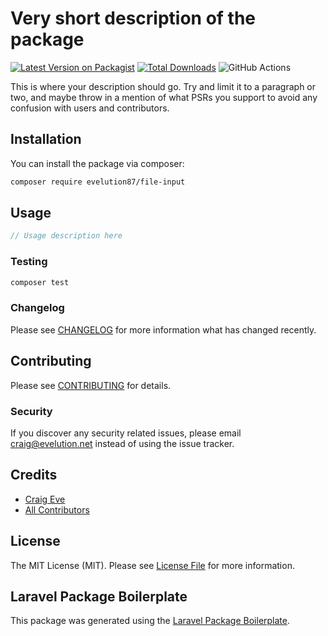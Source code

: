 # Very short description of the package

[![Latest Version on Packagist](https://img.shields.io/packagist/v/evelution87/file-input.svg?style=flat-square)](https://packagist.org/packages/evelution87/file-input)
[![Total Downloads](https://img.shields.io/packagist/dt/evelution87/file-input.svg?style=flat-square)](https://packagist.org/packages/evelution87/file-input)
![GitHub Actions](https://github.com/evelution87/file-input/actions/workflows/main.yml/badge.svg)

This is where your description should go. Try and limit it to a paragraph or two, and maybe throw in a mention of what PSRs you support to avoid any confusion with users and contributors.

## Installation

You can install the package via composer:

```bash
composer require evelution87/file-input
```

## Usage

```php
// Usage description here
```

### Testing

```bash
composer test
```

### Changelog

Please see [CHANGELOG](CHANGELOG.md) for more information what has changed recently.

## Contributing

Please see [CONTRIBUTING](CONTRIBUTING.md) for details.

### Security

If you discover any security related issues, please email craig@evelution.net instead of using the issue tracker.

## Credits

-   [Craig Eve](https://github.com/evelution87)
-   [All Contributors](../../contributors)

## License

The MIT License (MIT). Please see [License File](LICENSE.md) for more information.

## Laravel Package Boilerplate

This package was generated using the [Laravel Package Boilerplate](https://laravelpackageboilerplate.com).
